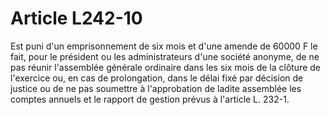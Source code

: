 # Article L242-10

Est puni d'un emprisonnement de six mois et d'une amende de 60000 F le fait, pour le président ou les administrateurs d'une société anonyme, de ne pas réunir l'assemblée générale ordinaire dans les six mois de la clôture de l'exercice ou, en cas de prolongation, dans le délai fixé par décision de justice ou de ne pas soumettre à l'approbation de ladite assemblée les comptes annuels et le rapport de gestion prévus à l'article L. 232-1.